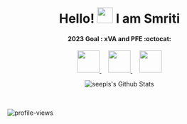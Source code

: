 
<p align="center">
  <h1 align="center">Hello! <img src="https://github.com/TheDudeThatCode/TheDudeThatCode/blob/master/Assets/Hi.gif" width="35px"> I am Smriti </h1>
</p>




<h4 align="center">
    <b> 2023 Goal : xVA and PFE :octocat: </b>
</h4>


<p align="center">
  

  <a title="LinkedIn" href="https://www.linkedin.com/in/smriti-tiwari-2016/">
    <img src="https://cdn4.iconfinder.com/data/icons/social-media-and-logos-11/32/Logo_LinkedIn-512.png" width="50" height="50" />
  </a>
  &nbsp;
  &nbsp;
  
  <a title="Email" href="mailto:smrititiwari2016@gmail.com">
    <img src="https://cdn4.iconfinder.com/data/icons/social-media-and-logos-11/32/Logo_Gmail_envelope_letter_email-512.png" width="50" height="50" />
  </a>
  &nbsp;
  &nbsp;
  
  
  
  <a title="Twitter" href="https://twitter.com/Smriti_Tiwari_">
    <img src="https://cdn4.iconfinder.com/data/icons/social-media-and-logos-11/32/Logo_Twitter_bird-512.png" width="50" height="50" />
  </a>
</p>

<!--
<p align="center">
    <img align="center" alt="seepls's Github Stats" src="https://github-readme-stats.vercel.app/api?username=seepls&show_icons=true&hide_border=true" />
</p>
-->
<p align="center">
    <img align="center" alt="seepls's Github Stats" src="https://github-readme-streak-stats.herokuapp.com?user=seepls" />
  
</p>
<br>
<br>
<img src="https://komarev.com/ghpvc/?username=seepls&color=blueviolet" alt="profile-views">
